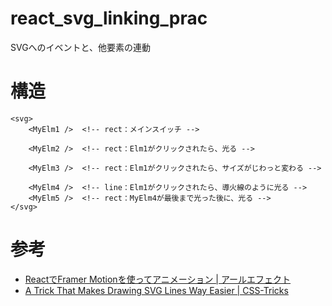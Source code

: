 # react_svg_linking_prac
SVGへのイベントと、他要素の連動

# 構造
```
<svg>
    <MyElm1 />  <!-- rect：メインスイッチ -->
    
    <MyElm2 />  <!-- rect：Elm1がクリックされたら、光る -->

    <MyElm3 />  <!-- rect：Elm1がクリックされたら、サイズがじわっと変わる -->

    <MyElm4 />  <!-- line：Elm1がクリックされたら、導火線のように光る -->
    <MyElm5 />  <!-- rect：MyElm4が最後まで光った後に、光る -->
</svg>
```


# 参考
- [ReactでFramer Motionを使ってアニメーション | アールエフェクト](https://reffect.co.jp/react/framer-motion)
- [A Trick That Makes Drawing SVG Lines Way Easier | CSS-Tricks](https://css-tricks.com/a-trick-that-makes-drawing-svg-lines-way-easier/)
